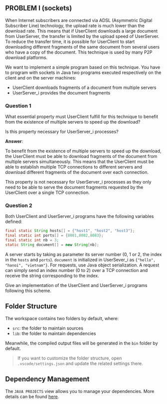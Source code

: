 ## PROBLEM I (sockets)

When Internet subscribers are connected via ADSL (Asymmetric Digital Subscriber Line) technology, the upload rate is much lower than the download rate. This means that if UserClient downloads a large document from UserServer, the transfer is limited by the upload speed of UserServer. To reduce the transfer time, it is possible for UserClient to start downloading different fragments of the same document from several users who have a copy of the document. This technique is used by many P2P download platforms.

We want to implement a simple program based on this technique. You have to program with sockets in Java two programs executed respectively on the client and on the server machines:

- UserClient downloads fragments of a document from multiple servers
- UserServer_i provides the document fragments

### Question 1

What essential property must UserClient fulfill for this technique to benefit from the existence of multiple servers to speed up the download?

Is this property necessary for UserServer_i processes?

__Answer__:

To benefit from the existence of multiple servers to speed up the download, the UserClient must be able to download fragments of the document from multiple servers simultaneously. This means that the UserClient must be able to establish multiple TCP connections to different servers and download different fragments of the document over each connection.

This property is not necessary for UserServer_i processes as they only need to be able to serve the document fragments requested by the UserClient over a single TCP connection.


### Question 2
Both UserClient and UserServer_i programs have the following variables defined:

```java
final static String hosts[] = {"host1", "host2", "host3"};
final static int ports[] = {8081,8082,8083};
final static int nb = 3;
static String document[] = new String[nb];
```

A server starts by taking as parameter its server number (0, 1 or 2, the index in the `hosts` and `ports`). `document` is initialized in UserSever_i as `{"hello", "hanoi", "vietnam"}`. For requests, use Java object serialization. A request can simply send an index number (0 to 2) over a TCP connection and receive the string corresponding to the index.

Give an implementation of the UserClient and UserServer_i programs following this scheme.

## Folder Structure

The workspace contains two folders by default, where:

- `src`: the folder to maintain sources
- `lib`: the folder to maintain dependencies

Meanwhile, the compiled output files will be generated in the `bin` folder by default.

> If you want to customize the folder structure, open `.vscode/settings.json` and update the related settings there.

## Dependency Management

The `JAVA PROJECTS` view allows you to manage your dependencies. More details can be found [here](https://github.com/microsoft/vscode-java-dependency#manage-dependencies).
